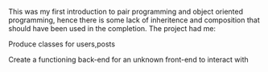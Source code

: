This was my first introduction to pair programming and object oriented programming, hence there is some lack of inheritence and composition that should have been used in the completion. The project had me:

Produce classes for users,posts

Create a functioning back-end for an unknown front-end to interact with
